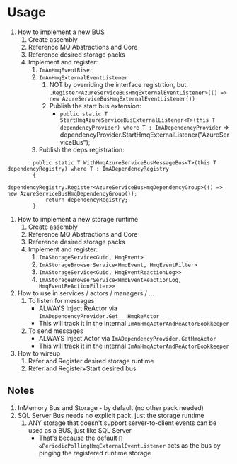 ﻿# Usage

1. How to implement a new BUS
    1. Create assembly
    1. Reference MQ Abstractions and Core
    1. Reference desired storage packs
    1. Implement and register:
        1. `ImAnHmqEventRiser`
        1. `ImAnHmqExternalEventListener`
            1. NOT by overriding the interface registrtion, but: `.Register<AzureServiceBusHmqExternalEventListener>(() => new AzureServiceBusHmqExternalEventListener())`
            1. Publish the start bus extension:
                - `public static T StartHmqAzureServiceBusExternalListener<T>(this T dependencyProvider) where T : ImADependencyProvider`
            => dependencyProvider.StartHmqExternalListener("AzureServiceBus");
        1. Publish the deps registration:
```
        public static T WithHmqAzureServiceBusMessageBus<T>(this T dependencyRegistry) where T : ImADependencyRegistry
        {
            dependencyRegistry.Register<AzureServiceBusHmqDependencyGroup>(() => new AzureServiceBusHmqDependencyGroup());
            return dependencyRegistry;
        }
```

1. How to implement a new storage runtime
    1. Create assembly
    1. Reference MQ Abstractions and Core
    1. Reference desired storage packs
    1. Implement and register:
        1. `ImAStorageService<Guid, HmqEvent>`
        1. `ImAStorageBrowserService<HmqEvent, HmqEventFilter>`
        1. `ImAStorageService<Guid, HmqEventReactionLog>>`
        1. `ImAStorageBrowserService<HmqEventReactionLog, HmqEventReActionFilter>>`
1. How to use in services / actors / managers / ...
    1. To listen for messages
        - ALWAYS Inject ReActor via `ImADependencyProvider.Get___HmqReActor`
        - This will track it in the internal `ImAnHmqActorAndReActorBookkeeper`
    1. To send messages
        - ALWAYS Inject Actor via `ImADependencyProvider.GetHmqActor`
        - This will track it in the internal `ImAnHmqActorAndReActorBookkeeper`
1. How to wireup
    1. Refer and Register desired storage runtime
    1. Refer and Register+Start desired bus


## Notes

1. InMemory Bus and Storage - by default (no other pack needed)
1. SQL Server Bus needs no explicit pack, just the storage runtime
    1. ANY storage that doesn't support server-to-client events can be used as a BUS, just like SQL Server
        - That's because the default `📨♻️PeriodicPollingHmqExternalEventListener` acts as the bus by pinging the registered runtime storage 